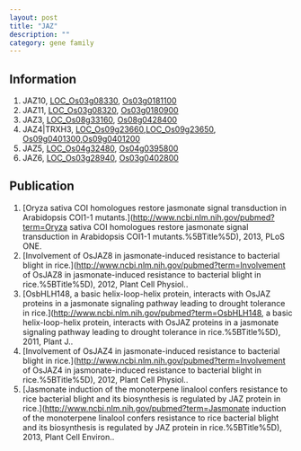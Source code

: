 ```yaml
---
layout: post
title: "JAZ"
description: ""
category: gene family
---
```


## Information
1. JAZ10, [LOC_Os03g08330](http://rice.plantbiology.msu.edu/cgi-bin/ORF_infopage.cgi?orf=LOC_Os03g08330), [Os03g0181100](http://rapdb.dna.affrc.go.jp/viewer/gbrowse_details/irgsp1?name=Os03g0181100)
2. JAZ11, [LOC_Os03g08320](http://rice.plantbiology.msu.edu/cgi-bin/ORF_infopage.cgi?orf=LOC_Os03g08320), [Os03g0180900](http://rapdb.dna.affrc.go.jp/viewer/gbrowse_details/irgsp1?name=Os03g0180900)
3. JAZ3, [LOC_Os08g33160](http://rice.plantbiology.msu.edu/cgi-bin/ORF_infopage.cgi?orf=LOC_Os08g33160), [Os08g0428400](http://rapdb.dna.affrc.go.jp/viewer/gbrowse_details/irgsp1?name=Os08g0428400)
4. JAZ4|TRXH3, [LOC_Os09g23660](http://rice.plantbiology.msu.edu/cgi-bin/ORF_infopage.cgi?orf=LOC_Os09g23660),[LOC_Os09g23650](http://rice.plantbiology.msu.edu/cgi-bin/ORF_infopage.cgi?orf=LOC_Os09g23650), [Os09g0401300](http://rapdb.dna.affrc.go.jp/viewer/gbrowse_details/irgsp1?name=Os09g0401300),[Os09g0401200](http://rapdb.dna.affrc.go.jp/viewer/gbrowse_details/irgsp1?name=Os09g0401200)
5. JAZ5, [LOC_Os04g32480](http://rice.plantbiology.msu.edu/cgi-bin/ORF_infopage.cgi?orf=LOC_Os04g32480), [Os04g0395800](http://rapdb.dna.affrc.go.jp/viewer/gbrowse_details/irgsp1?name=Os04g0395800)
6. JAZ6, [LOC_Os03g28940](http://rice.plantbiology.msu.edu/cgi-bin/ORF_infopage.cgi?orf=LOC_Os03g28940), [Os03g0402800](http://rapdb.dna.affrc.go.jp/viewer/gbrowse_details/irgsp1?name=Os03g0402800)

## Publication
1. [Oryza sativa COI homologues restore jasmonate signal transduction in Arabidopsis COI1-1 mutants.](http://www.ncbi.nlm.nih.gov/pubmed?term=Oryza sativa COI homologues restore jasmonate signal transduction in Arabidopsis COI1-1 mutants.%5BTitle%5D), 2013, PLoS ONE.
2. [Involvement of OsJAZ8 in jasmonate-induced resistance to bacterial blight in rice.](http://www.ncbi.nlm.nih.gov/pubmed?term=Involvement of OsJAZ8 in jasmonate-induced resistance to bacterial blight in rice.%5BTitle%5D), 2012, Plant Cell Physiol..
3. [OsbHLH148, a basic helix-loop-helix protein, interacts with OsJAZ proteins in a jasmonate signaling pathway leading to drought tolerance in rice.](http://www.ncbi.nlm.nih.gov/pubmed?term=OsbHLH148, a basic helix-loop-helix protein, interacts with OsJAZ proteins in a jasmonate signaling pathway leading to drought tolerance in rice.%5BTitle%5D), 2011, Plant J..
4. [Involvement of OsJAZ4 in jasmonate-induced resistance to bacterial blight in rice.](http://www.ncbi.nlm.nih.gov/pubmed?term=Involvement of OsJAZ4 in jasmonate-induced resistance to bacterial blight in rice.%5BTitle%5D), 2012, Plant Cell Physiol..
5. [Jasmonate induction of the monoterpene linalool confers resistance to rice bacterial blight and its biosynthesis is regulated by JAZ protein in rice.](http://www.ncbi.nlm.nih.gov/pubmed?term=Jasmonate induction of the monoterpene linalool confers resistance to rice bacterial blight and its biosynthesis is regulated by JAZ protein in rice.%5BTitle%5D), 2013, Plant Cell Environ..


